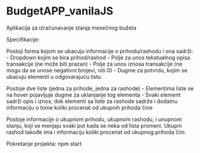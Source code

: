 # BudgetAPP_vanilaJS

Aplikacija za izračunavanje stanja mesečnog bužeta

Specifikacije:

Postoji forma kojom se ubacuju informacije o prihodu/rashodu i ona sadrži:
    - Dropdown kojim se bira prihod/rashod
    - Polje za unos tekstualnog opisa transakcije (ne može biti prazan)
    - Polje za unos iznosa transakcije (ne mogu da se unose negativni brojevi, niti 0)
    - Dugme za potvrdu, kojim se ubacuju elementi u odgovarajuću listu

Postoje dve liste (jedna za prihode, jedna za rashode)
    - Elementima liste se na hover pojavljuje dugme za uklanjanje tog elementa
    - Svaki element sadrži opis i iznos, dok elementi sa liste za rashode sadrže i dodatnu informaciju o tome koliki procenat od ukupnih prihoda čine
    
Postoje informacije o ukupnom prihodu, ukupnom rashodu, i unupnom stanju, koji se menjaju svaki put kada se neka od lista promeni. Ukupni rashod takođe ima i informaciju koliki procenat od ukupnog prihoda čini. 

Pokretanje projekta:
npm start
